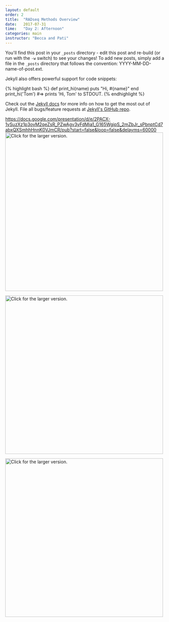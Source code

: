 ```yaml
---
layout: default
order: 2
title:  "RADseq Methods Overview"
date:   2017-07-31
time:   "Day 2: Afternoon"
categories: main
instructor: "Becca and Pati"
---
```


You'll find this post in your `_posts` directory - edit this post and re-build (or run with the `-w` switch) to see your changes!
To add new posts, simply add a file in the `_posts` directory that follows the convention: YYYY-MM-DD-name-of-post.ext.

Jekyll also offers powerful support for code snippets:

{% highlight bash %}
def print_hi(name)
  puts "Hi, #{name}"
end
print_hi('Tom')
#=> prints 'Hi, Tom' to STDOUT.
{% endhighlight %}

Check out the [Jekyll docs][jekyll] for more info on how to get the most out of Jekyll. File all bugs/feature requests at [Jekyll's GitHub repo][jekyll-gh].

[jekyll-gh]: https://github.com/mojombo/jekyll
[jekyll]:    http://jekyllrb.com


https://docs.google.com/presentation/d/e/2PACX-1vSuzXz1p3ovM2qeZsR_PZwAgv3yFdMia1_G165WgipS_2mZbJr_sPbnptCd7abxQXSmhhHnnK0VJmCR/pub?start=false&loop=false&delayms=60000
<a href="https://docs.google.com/presentation/d/e/2PACX-1vSuzXz1p3ovM2qeZsR_PZwAgv3yFdMia1_G165WgipS_2mZbJr_sPbnptCd7abxQXSmhhHnnK0VJmCR/pub?start=false&loop=false&delayms=60000"><img src="https://docs.google.com/presentation/d/e/2PACX-1vSuzXz1p3ovM2qeZsR_PZwAgv3yFdMia1_G165WgipS_2mZbJr_sPbnptCd7abxQXSmhhHnnK0VJmCR/pub?start=false&loop=false&delayms=60000" style="width: 500px; max-width: 100%; height: auto" title="Click for the larger version." /></a>


<a href="https://docs.google.com/presentation/d/12SPwUGKv5LpYGqcBItQnX4E3m-beZF2yZP1G51g0c7s/"><img src="https://docs.google.com/presentation/d/12SPwUGKv5LpYGqcBItQnX4E3m-beZF2yZP1G51g0c7s/" style="width: 500px; max-width: 100%; height: auto" title="Click for the larger version." /></a>


<a href="https://docs.google.com/presentation/d/e/2PACX-1vSuzXz1p3ovM2qeZsR_PZwAgv3yFdMia1_G165WgipS_2mZbJr_sPbnptCd7abxQXSmhhHnnK0VJmCR"><img src="https://docs.google.com/presentation/d/e/2PACX-1vSuzXz1p3ovM2qeZsR_PZwAgv3yFdMia1_G165WgipS_2mZbJr_sPbnptCd7abxQXSmhhHnnK0VJmCR" style="width: 500px; max-width: 100%; height: auto" title="Click for the larger version." /></a>

